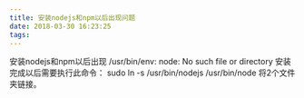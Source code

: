 ```yaml
---
title: 安装nodejs和npm以后出现问题
date: 2018-03-30 16:23:25
tags:
---
```

安装nodejs和npm以后出现 /usr/bin/env: node: No such file or directory
安装完成以后需要执行此命令：
sudo ln -s /usr/bin/nodejs /usr/bin/node
将2个文件夹链接。